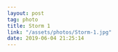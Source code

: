 ```yaml
---
layout: post
tag: photo
title: Storm 1
link: "/assets/photos/Storm-1.jpg"
date: 2019-06-04 21:25:14
---
```

